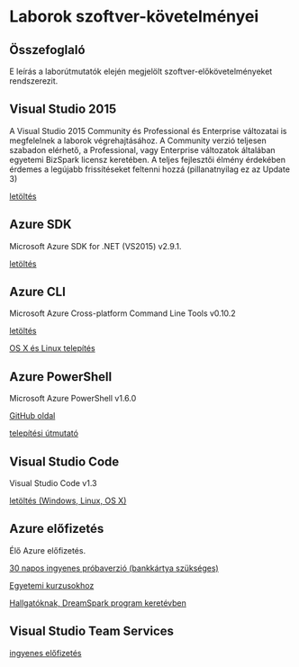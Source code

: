 # Laborok szoftver-követelményei #
## Összefoglaló ##
E leírás a laborútmutatók elején megjelölt szoftver-előkövetelményeket rendszerezit.

## Visual Studio 2015 ##
A Visual Studio 2015 Community és Professional és Enterprise változatai is megfelelnek a laborok végrehajtásához. 
A Community verzió teljesen szabadon elérhető, a Professional, vagy Enterprise változatok általában egyetemi BizSpark licensz keretében.
A teljes fejlesztői élmény érdekében érdemes a legújabb frissítéseket feltenni hozzá (pillanatnyilag ez az Update 3)

[letöltés](https://www.visualstudio.com/en-us/downloads/download-visual-studio-vs.aspx)

## Azure SDK ##
Microsoft Azure SDK for .NET (VS2015) v2.9.1.

[letöltés](https://go.microsoft.com/fwlink/?LinkId=518003&clcid=0x409)

## Azure CLI ##
Microsoft Azure Cross-platform Command Line Tools v0.10.2

[letöltés](https://www.microsoft.com/web/handlers/webpi.ashx?command=getinstallerredirect&appid=windowsazurexplatcli&mode=new)

[OS X és Linux telepítés](https://azure.microsoft.com/hu-hu/documentation/articles/xplat-cli-install/)

## Azure PowerShell ##
Microsoft Azure PowerShell v1.6.0

[GitHub oldal](https://github.com/Azure/azure-powershell)

[telepítési útmutató](https://azure.microsoft.com/en-us/documentation/articles/powershell-install-configure/)

## Visual Studio Code ##

Visual Studio Code v1.3

[letöltés (Windows, Linux, OS X)](https://code.visualstudio.com/Download)

## Azure előfizetés ##

Élő Azure előfizetés. 

[30 napos ingyenes próbaverzió (bankkártya szükséges)](https://azure.microsoft.com/hu-hu/free/)

[Egyetemi kurzusokhoz](https://www.microsoftazurepass.com/azureu)

[Hallgatóknak, DreamSpark program keretévben](https://www.dreamspark.com/Product/Product.aspx?productid=99)

## Visual Studio Team Services ##

[ingyenes előfizetés](https://www.visualstudio.com/en-us/products/visual-studio-team-services-vs.aspx)



